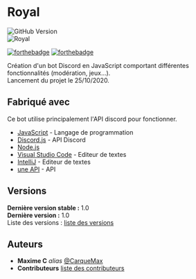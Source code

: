 # Royal
![GitHub Version](https://img.shields.io/github/release/CarqueMax/Royal.svg?style=for-the-badge)  
![Royal](https://i.ibb.co/VQs1mbF/Royal-Logo.png)

[![forthebadge](https://forthebadge.com/images/badges/uses-js.svg)](https://developer.mozilla.org/fr/docs/Web/JavaScript)  [![forthebadge](https://forthebadge.com/images/badges/built-with-love.svg)](https://discord.js.org/#/)

Création d'un bot Discord en JavaScript comportant différentes fonctionnalités (modération, jeux...).  
Lancement du projet le 25/10/2020.

## Fabriqué avec

Ce bot utilise principalement l'API discord pour fonctionner.  

* [JavaScript](https://developer.mozilla.org/fr/docs/Web/JavaScript) - Langage de programmation
* [Discord.js](https://discord.js.org/#/) - API Discord
* [Node.js](https://nodejs.org/en/)
* [Visual Studio Code](https://code.visualstudio.com/) - Editeur de textes
* [IntelliJ](https://www.jetbrains.com/fr-fr/idea/) - Editeur de textes
* [une API](lien) - API

## Versions
**Dernière version stable :** 1.0  
**Dernière version :** 1.0  
Liste des versions : [liste des versions](https://github.com/CarqueMax/Royal/tags)

## Auteurs
* **Maxime C** _alias_ [@CarqueMax](https://github.com/CarqueMax)
* **Contributeurs** [liste des contributeurs](https://github.com/CarqueMax/Royal/graphs/contributors)
